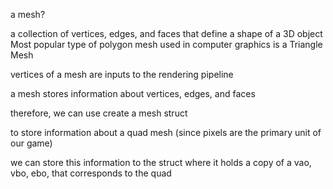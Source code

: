 a mesh?

a collection of vertices, edges, and faces that define a shape of a 3D object
Most popular type of polygon mesh used in computer graphics is a Triangle Mesh

vertices of a mesh are inputs to the rendering pipeline

a mesh stores information about vertices, edges, and faces

therefore, we can use create a mesh struct

to store information about a quad mesh (since pixels are the primary
unit of our game)

we can store this information to the struct where it holds a copy of a
vao, vbo, ebo, that corresponds to the quad
